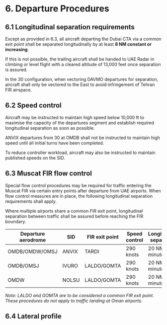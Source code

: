 # 6. Departure Procedures
## 6.1 Longitudinal separation requirements
Except as provided in 6.3, all aircraft departing the Dubai CTA via a common exit point shall be separated longitudinally by at least **8 NM constant or increasing**.

If this is not possible, the trailing aircraft shall be handed to UAE Radar in climbing or level flight with a cleared altitude of 13,000 feet once separation is assured.

In the 30 configuration, when vectoring DAVMO departures for separation, aircraft shall only be vectored to the East to avoid infringement of Tehran FIR airspace.

## 6.2 Speed control
Aircraft may be instructed to maintain high speed below 10,000 ft to maximise the capacity of the departures segment and establish required longitudinal separation as soon as possible.

ANVIX departures from 30 at OMDB shall not be instructed to maintain high speed until all initial turns have been completed.

To reduce controller workload, aircraft may also be instructed to maintain published speeds on the SID.

## 6.3 Muscat FIR flow control
Special flow control procedures may be required for traffic entering the Muscat FIR via certain entry points after departure from UAE airports. When flow control measures are in place, the following longitudinal separation requirements shall apply.

Where multiple airports share a common FIR exit point, longitudinal separation between traffic shall be assured before reaching the FIR boundary. 

| Departure aerodrome |    SID     | FIR exit point | Speed control | Longitudinal separation |
|---------------------|------------|----------------|---------------|-------------------------|
| OMDB/OMDW/OMSJ      | ANVIX      | TARDI          | 290 knots     | 20 NM (3 minutes)       |
| OMDB/OMSJ           | IVURO      | LALDO/GOMTA    | 290 knots     | 20 NM (3 minutes)       |
| OMDW                | NOLSU      | LALDO/GOMTA    | 290 knots     | 20 NM (3 minutes)       |

*Note: LALDO and GOMTA are to be considered a common FIR exit point. These procedures do not apply to traffic landing at Oman airports.*

## 6.4 Lateral profile